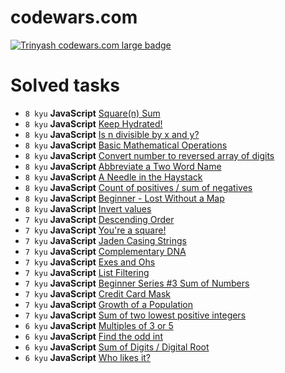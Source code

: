# codewars.com

[![Trinyash codewars.com large badge](https://www.codewars.com/users/Trinyash/badges/large)](https://www.codewars.com/r/ZMG0sg)

# Solved tasks

* ``8 kyu`` **JavaScript** [Square(n) Sum](https://www.codewars.com/kata/515e271a311df0350d00000f)
* ``8 kyu`` **JavaScript** [Keep Hydrated!](https://www.codewars.com/kata/582cb0224e56e068d800003c)
* ``8 kyu`` **JavaScript** [Is n divisible by x and y?](https://www.codewars.com/kata/5545f109004975ea66000086)
* ``8 kyu`` **JavaScript** [Basic Mathematical Operations](https://www.codewars.com/kata/57356c55867b9b7a60000bd7)
* ``8 kyu`` **JavaScript** [Convert number to reversed array of digits](https://www.codewars.com/kata/5583090cbe83f4fd8c000051)
* ``8 kyu`` **JavaScript** [Abbreviate a Two Word Name](https://www.codewars.com/kata/57eadb7ecd143f4c9c0000a3)
* ``8 kyu`` **JavaScript** [A Needle in the Haystack](https://www.codewars.com/kata/56676e8fabd2d1ff3000000c)
* ``8 kyu`` **JavaScript** [Count of positives / sum of negatives](https://www.codewars.com/kata/576bb71bbbcf0951d5000044)
* ``8 kyu`` **JavaScript** [Beginner - Lost Without a Map](https://www.codewars.com/kata/57f781872e3d8ca2a000007e)
* ``8 kyu`` **JavaScript** [Invert values](https://www.codewars.com/kata/5899dc03bc95b1bf1b0000ad)
* ``7 kyu`` **JavaScript** [Descending Order](https://www.codewars.com/kata/5467e4d82edf8bbf40000155)
* ``7 kyu`` **JavaScript** [You're a square!](https://www.codewars.com/kata/54c27a33fb7da0db0100040e)
* ``7 kyu`` **JavaScript** [Jaden Casing Strings](https://www.codewars.com/kata/5390bac347d09b7da40006f6)
* ``7 kyu`` **JavaScript** [Complementary DNA](https://www.codewars.com/kata/554e4a2f232cdd87d9000038)
* ``7 kyu`` **JavaScript** [Exes and Ohs](https://www.codewars.com/kata/55908aad6620c066bc00002a)
* ``7 kyu`` **JavaScript** [List Filtering](https://www.codewars.com/kata/53dbd5315a3c69eed20002dd)
* ``7 kyu`` **JavaScript** [Beginner Series #3 Sum of Numbers](https://www.codewars.com/kata/55f2b110f61eb01779000053)
* ``7 kyu`` **JavaScript** [Credit Card Mask](https://www.codewars.com/kata/5412509bd436bd33920011bc)
* ``7 kyu`` **JavaScript** [Growth of a Population](https://www.codewars.com/kata/563b662a59afc2b5120000c6)
* ``7 kyu`` **JavaScript** [Sum of two lowest positive integers](https://www.codewars.com/kata/558fc85d8fd1938afb000014)
* ``6 kyu`` **JavaScript** [Multiples of 3 or 5](https://www.codewars.com/kata/514b92a657cdc65150000006)
* ``6 kyu`` **JavaScript** [Find the odd int](https://www.codewars.com/kata/54da5a58ea159efa38000836)
* ``6 kyu`` **JavaScript** [Sum of Digits / Digital Root](https://www.codewars.com/kata/541c8630095125aba6000c00)
* ``6 kyu`` **JavaScript** [Who likes it?](https://www.codewars.com/kata/5266876b8f4bf2da9b000362)

